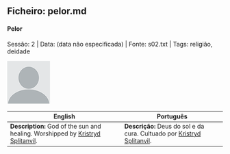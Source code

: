 ## Ficheiro: pelor.md

#### Pelor

Sessão: 2 | Data: (data não especificada) | Fonte: s02.txt | Tags: religião, deidade

![Pelor](docs/dm/notable_figures/blank.png)

| English | Português |
|---------|-----------|
| **Description:** God of the sun and healing. Worshipped by [Kristryd Splitanvil](kristryd_splitanvil.md). | **Descrição:** Deus do sol e da cura. Cultuado por [Kristryd Splitanvil](kristryd_splitanvil.md). |



























